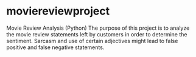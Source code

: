 # moviereviewproject
Movie Review Analysis (Python)
The purpose of this project is to analyze the movie review statements left by customers in order to determine the sentiment. Sarcasm and use of certain adjectives might lead to false positive and false negative statements.
